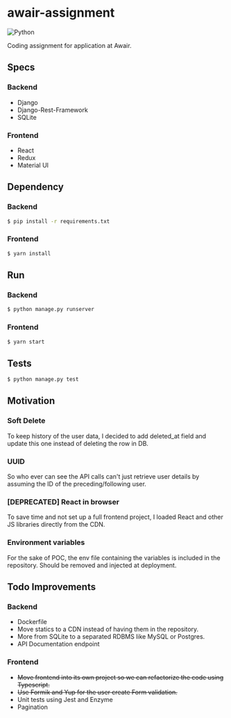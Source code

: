 # awair-assignment

![Python](https://img.shields.io/badge/python-3.9.1-blue.svg)

Coding assignment for application at Awair.

## Specs
### Backend
* Django
* Django-Rest-Framework
* SQLite

### Frontend
* React
* Redux
* Material UI


## Dependency

### Backend
```bash
$ pip install -r requirements.txt
```

### Frontend
```bash
$ yarn install
```


## Run

### Backend
```bash
$ python manage.py runserver
```

### Frontend
```bash
$ yarn start
```


## Tests
```bash
$ python manage.py test
```


## Motivation
### Soft Delete
To keep history of the user data, I decided to add deleted_at field and update this one instead of deleting the row in DB.

### UUID
So who ever can see the API calls can't just retrieve user details by assuming the ID of the preceding/following user.

### [DEPRECATED] React in browser
To save time and not set up a full frontend project, I loaded React and other JS libraries directly from the CDN.

### Environment variables
For the sake of POC, the env file containing the variables is included in the repository. Should be removed and injected at deployment.

## Todo Improvements
### Backend
- Dockerfile
- Move statics to a CDN instead of having them in the repository.
- More from SQLite to a separated RDBMS like MySQL or Postgres.
- API Documentation endpoint

### Frontend
- ~~Move frontend into its own project so we can refactorize the code using Typescript.~~
- ~~Use Formik and Yup for the user create Form validation.~~
- Unit tests using Jest and Enzyme
- Pagination
